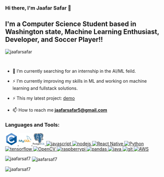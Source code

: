 
### Hi there, I'm Jaafar Safar 👋

## I'm a Computer Science Student based in Washington state, Machine Learning Enthusiast, Developer, and Soccer Player!!


<p align="left"> <img src="https://komarev.com/ghpvc/?username=jaafarsaf71&label=Profile%20views&color=0e75b6&style=flat" alt="jaafarsafar" /> </p>

<p align="left"> <a href="https://github.com/ryo-ma/github-profile-trophy"><img src="https://github-profile-trophy.vercel.app/?username=jaafarsaf7" alt="" /></a> </p>

- 🔭 I’m currently searching for an internship in the AI/ML feild.

- ⚡ I’m currently improving my skills in ML and working on machine learning and fullstack solutions.

- ⚡ This my latest project: [demo](https://www.jaafarportfolio.com/)

- 📫 How to reach me **jaafarsafar5@gmail.com**



<h3 align="left">Languages and Tools:</h3>
<p align="left">  <a href="https://www.w3schools.com/c/" target="_blank"> <img src="https://raw.githubusercontent.com/devicons/devicon/master/icons/c/c-original.svg" alt="c" width="40" height="40"/> </a> 
</a> <a href="https://www.mysql.com/" target="_blank"> <img src="https://raw.githubusercontent.com/devicons/devicon/master/icons/mysql/mysql-original-wordmark.svg" alt="mysql" width="40" height="40"/> </a>  <a href="https://www.postgresql.org" target="_blank"> <img src="https://raw.githubusercontent.com/devicons/devicon/master/icons/postgresql/postgresql-original-wordmark.svg" alt="postgresql" width="40" height="40"/>
</a> <a href="https://www.javascript.com/" target="_blank"> <img src="https://cdn.jsdelivr.net/gh/devicons/devicon/icons/javascript/javascript-original.svg" alt="javascript" width="40" height="40"/> </a> </a> <a href="https://nodejs.org/en/" target="_blank"> <img src="https://cdn.jsdelivr.net/gh/devicons/devicon/icons/nodejs/nodejs-original-wordmark.svg" alt="nodejs" width="40" height="40"/> 
</a> <a href="https://reactnative.dev/" target="_blank"> <img src="https://cdn.jsdelivr.net/gh/devicons/devicon/icons/react/react-original-wordmark.svg" alt="React Native" width="40" height="40"/> </a> <a href="https://www.w3schools.com/python/" target="_blank"> <img src="https://cdn.jsdelivr.net/gh/devicons/devicon/icons/python/python-original.svg" alt="Python" width="40" height="40"/> </a> 
</a> <a href="https://www.coursera.org/professional-certificates/tensorflow-in-practice" target="_blank"> <img src="https://cdn.jsdelivr.net/gh/devicons/devicon/icons/tensorflow/tensorflow-original.svg" alt="tensorflow" width="40" height="40"/> </a> 
</a> <a href="https://www.youtube.com/watch?v=oXlwWbU8l2o&themeRefresh=1" target="_blank"> <img src="https://cdn.jsdelivr.net/gh/devicons/devicon/icons/opencv/opencv-original.svg" alt="OpenCV" width="40" height="40"/> </a> 
</a> <a href="https://www.pcmag.com/how-to/beginners-guide-how-to-get-started-with-raspberry-pi" target="_blank"> <img src="https://cdn.jsdelivr.net/gh/devicons/devicon/icons/raspberrypi/raspberrypi-original.svg" alt="raspberrypi" width="40" height="40"/> </a> 
</a> <a href="https://www.datacamp.com/tutorial/pandas-tutorial-dataframe-python" target="_blank"> <img src="https://cdn.jsdelivr.net/gh/devicons/devicon/icons/pandas/pandas-original-wordmark.svg" alt="pandas" width="40" height="40"/> </a> 
</a> <a href="https://www.w3schools.com/java/" target="_blank"> <img src="https://cdn.jsdelivr.net/gh/devicons/devicon/icons/java/java-original-wordmark.svg" alt="java" width="40" height="40"/> </a> 
</a> <a href="https://www.w3schools.com/git/default.asp" target="_blank"> <img src="https://cdn.jsdelivr.net/gh/devicons/devicon/icons/git/git-original.svg" alt="git" width="40" height="40"/> </a> 
</a> <a href="https://www.w3schools.com/aws/index.php" target="_blank"> <img src="https://cdn.jsdelivr.net/gh/devicons/devicon/icons/amazonwebservices/amazonwebservices-plain-wordmark.svg" alt="AWS" width="40" height="40"/> </a> 

<p><img align="left" src="https://github-readme-stats.vercel.app/api/top-langs?username=jaafarsaf7&show_icons=true&locale=en&layout=compact" alt="jaafarsaf7" /></p>

<p>&nbsp;<img align="center" src="https://github-readme-stats.vercel.app/api?username=jaafarsaf7&show_icons=true&locale=en" alt="jaafarsaf7" /></p>

<p><img align="center" src="https://github-readme-streak-stats.herokuapp.com/?user=jaafarsaf7&" alt="jaafarsaf7" /></p>
